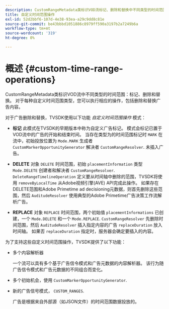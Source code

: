 ```yaml
---
description: CustomRangeMetadata类标识VOD流标记、删除和替换中不同类型的时间范围。 对于每种自定义时间范围类型，您可以执行相应的操作，包括删除和替换广告内容。
title: 自定义时间范围操作
exl-id: 52d2bbf6-107d-4e38-93ea-a29c9dd8c81e
source-git-commit: be43bbbd1051886c8979ff590a3197b2a7249b6a
workflow-type: tm+mt
source-wordcount: '319'
ht-degree: 0%

---
```


# 概述 {#custom-time-range-operations}

CustomRangeMetadata类标识VOD流中不同类型的时间范围：标记、删除和替换。 对于每种自定义时间范围类型，您可以执行相应的操作，包括删除和替换广告内容。

<!--<a id="section_1323C0BAC259424C85A6ACFB48FE77EC"></a>-->

对于广告删除和替换，TVSDK使用以下功能 *自定义时间范围操作* 模式：

* **标记** 此模式在TVSDK的早期版本中称为自定义广告标记。 模式会标记已置于VOD流中的广告的开始和结束时间。 当存在类型为的时间范围标记时 `MARK` 在流中，初始投放位置为 `Mode.MARK` 生成者 `CustomMarkerOpportunityGenerator` 解决者 `CustomRangeResolver`. 未插入广告。

* **DELETE** 对象 `DELETE` 时间范围，初始 `placementInformation` 类型 `Mode.DELETE` 创建者和解决者 `CustomRangeResolver`. `DeleteRangeTimelineOperation` 定义要从时间轴中删除的范围，TVSDK将使用 `removeByLocalTime` 从Adobe视频引擎(AVE) API完成此操作。 如果存在DELETE范围和Adobe Primetime ad decisioning元数据，则首先删除这些范围，然后 `AuditudeResolver` 使用典型的Adobe Primetime广告决策工作流解析广告。

* **REPLACE** 对象 `REPLACE` 时间范围，两个初始值 `placementInformations` 已创建，一个 `Mode.DELETE` 和一个 `Mode.REPLACE`. `CustomRangeResolver` 先删除时间范围，然后 `AuditudeResolver` 插入指定内容的广告 `replaceDuration` 放入时间轴。 如果否 `replaceDuration` 指定时，服务器会确定要插入的内容。

为了支持这些自定义时间范围操作，TVSDK提供了以下功能：

* 多个内容解析器

   一个流可以具有多个基于广告信令模式和广告元数据的内容解析器。 该行为随广告信令模式和广告元数据的不同组合而变化。
* 多个初始机会，使用 `CustomMarkerOpportunityGenerator`.
* 新的广告信号模式， `CUSTOM_RANGES`.

   广告是根据来自外部源（如JSON文件）的时间范围数据投放的。
